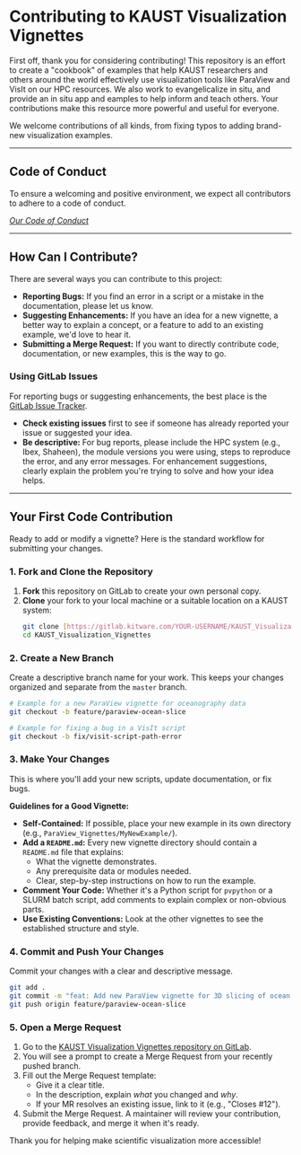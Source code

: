 # Contributing to KAUST Visualization Vignettes

First off, thank you for considering contributing! This repository is an effort to create a "cookbook" of examples that help KAUST researchers and others around the world effectively use visualization tools like ParaView and VisIt on our HPC resources. We also work to evangelicalize in situ, and provide an in situ app and eamples to help inform and teach others. Your contributions make this resource more powerful and useful for everyone.

We welcome contributions of all kinds, from fixing typos to adding brand-new visualization examples.

***

## Code of Conduct

To ensure a welcoming and positive environment, we expect all contributors to adhere to a code of conduct.

*[Our Code of Conduct](CODE_OF_CONDUCT.md)*

***

## How Can I Contribute?

There are several ways you can contribute to this project:

* **Reporting Bugs:** If you find an error in a script or a mistake in the documentation, please let us know.
* **Suggesting Enhancements:** If you have an idea for a new vignette, a better way to explain a concept, or a feature to add to an existing example, we'd love to hear it.
* **Submitting a Merge Request:** If you want to directly contribute code, documentation, or new examples, this is the way to go.

### Using GitLab Issues

For reporting bugs or suggesting enhancements, the best place is the [GitLab Issue Tracker](https://gitlab.kitware.com/jameskress/KAUST_Visualization_Vignettes/-/issues).

* **Check existing issues** first to see if someone has already reported your issue or suggested your idea.
* **Be descriptive:** For bug reports, please include the HPC system (e.g., Ibex, Shaheen), the module versions you were using, steps to reproduce the error, and any error messages. For enhancement suggestions, clearly explain the problem you're trying to solve and how your idea helps.

***

## Your First Code Contribution

Ready to add or modify a vignette? Here is the standard workflow for submitting your changes.

### 1. Fork and Clone the Repository

1.  **Fork** this repository on GitLab to create your own personal copy.
2.  **Clone** your fork to your local machine or a suitable location on a KAUST system:
    ```bash
    git clone [https://gitlab.kitware.com/YOUR-USERNAME/KAUST_Visualization_Vignettes.git](https://gitlab.kitware.com/YOUR-USERNAME/KAUST_Visualization_Vignettes.git)
    cd KAUST_Visualization_Vignettes
    ```

### 2. Create a New Branch

Create a descriptive branch name for your work. This keeps your changes organized and separate from the `master` branch.
```bash
# Example for a new ParaView vignette for oceanography data
git checkout -b feature/paraview-ocean-slice

# Example for fixing a bug in a VisIt script
git checkout -b fix/visit-script-path-error
```

### 3. Make Your Changes

This is where you'll add your new scripts, update documentation, or fix bugs.

**Guidelines for a Good Vignette:**

* **Self-Contained:** If possible, place your new example in its own directory (e.g., `ParaView_Vignettes/MyNewExample/`).
* **Add a `README.md`:** Every new vignette directory should contain a `README.md` file that explains:
    * What the vignette demonstrates.
    * Any prerequisite data or modules needed.
    * Clear, step-by-step instructions on how to run the example.
* **Comment Your Code:** Whether it's a Python script for `pvpython` or a SLURM batch script, add comments to explain complex or non-obvious parts.
* **Use Existing Conventions:** Look at the other vignettes to see the established structure and style.

### 4. Commit and Push Your Changes

Commit your changes with a clear and descriptive message.

```bash
git add .
git commit -m "feat: Add new ParaView vignette for 3D slicing of ocean data"
git push origin feature/paraview-ocean-slice
```

### 5. Open a Merge Request

1.  Go to the [KAUST Visualization Vignettes repository on GitLab](https://gitlab.kitware.com/jameskress/KAUST_Visualization_Vignettes).
2.  You will see a prompt to create a Merge Request from your recently pushed branch.
3.  Fill out the Merge Request template:
    * Give it a clear title.
    * In the description, explain *what* you changed and *why*.
    * If your MR resolves an existing issue, link to it (e.g., "Closes #12").
4.  Submit the Merge Request. A maintainer will review your contribution, provide feedback, and merge it when it's ready.

Thank you for helping make scientific visualization more accessible!